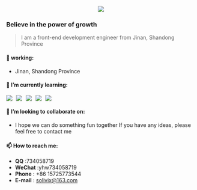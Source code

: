 <p align="center">
<img src="https://capsule-render.vercel.app/api?type=waving&height=300&color=gradient&text=HI%20THERE!&desc=I%20am%20Yin%20Haowei&descAlign=50&fontAlign=50&section=header&reversal=false&descSize=25&fontAlignY=36&descAlignY=57" />
</p> 

### Believe in the power of growth
> I am a front-end development engineer from Jinan, Shandong Province

#### 🔭 working:
- Jinan, Shandong Province

#### 🌱 I’m currently learning:
<div style="display: flex; gap: 10px;">
<img src="https://img.shields.io/badge/python-%2335495e.svg?style=for-the-badge&logo=python&logoColor=white"/>
<img src="https://img.shields.io/badge/typescript-%23007ACC.svg?style=for-the-badge&logo=typescript&logoColor=white"/>
<img src="https://img.shields.io/badge/react-%2320232a.svg?style=for-the-badge&logo=react&logoColor=%2361DAFB"/>
<img src="https://img.shields.io/badge/node.js-6DA55F?style=for-the-badge&logo=node.js&logoColor=white"/>
<img src="https://img.shields.io/badge/vuejs-%2335495e.svg?style=for-the-badge&logo=vuedotjs&logoColor=%234FC08D"/>
</div> 

#### 👯 I’m looking to collaborate on:
- I hope we can do something fun together If you have any ideas, please feel free to contact me

#### 📫 How to reach me:
- **QQ** :734058719
- **WeChat** :yhw734058719
- **Phone** : +86 15725773544
- **E-mail** : solivix@163.com
